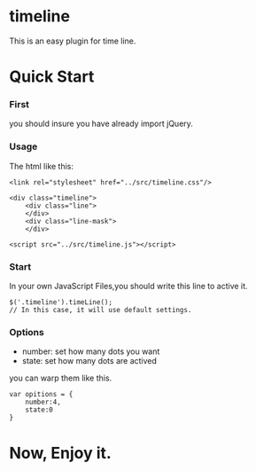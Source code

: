 # timeline
This is an easy plugin for time line.
# Quick Start
### First
 you should insure you have already import jQuery.
### Usage
The html like this:
```
<link rel="stylesheet" href="../src/timeline.css"/>

<div class="timeline">
    <div class="line">
    </div>
    <div class="line-mask">
    </div>
	
<script src="../src/timeline.js"></script>
```
### Start
In your own JavaScript Files,you should write this line to active it.
```
$('.timeline').timeLine();
// In this case, it will use default settings.
```
### Options
* number: set how many dots you want
* state: set how many dots are actived

you can warp them like this.
```
var opitions = {
	number:4,
	state:0
}
```
# Now, Enjoy it.